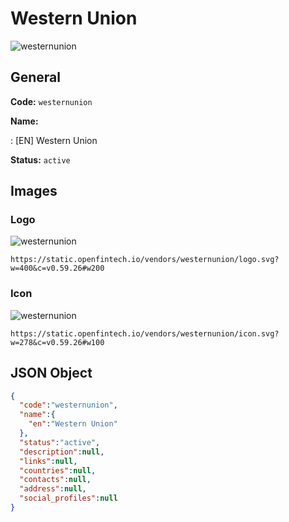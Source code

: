 
# Western Union 
![westernunion](https://static.openfintech.io/vendors/westernunion/logo.svg?w=400&c=v0.59.26#w200)  

## General 
 
**Code:** `westernunion` 
 
**Name:** 
 
:	[EN] Western Union 
 
**Status:** `active` 
 

## Images 

### Logo 
 
![westernunion](https://static.openfintech.io/vendors/westernunion/logo.svg?w=400&c=v0.59.26#w200)  

```
https://static.openfintech.io/vendors/westernunion/logo.svg?w=400&c=v0.59.26#w200
```  

### Icon 
 
![westernunion](https://static.openfintech.io/vendors/westernunion/icon.svg?w=278&c=v0.59.26#w100)  

```
https://static.openfintech.io/vendors/westernunion/icon.svg?w=278&c=v0.59.26#w100
```  

## JSON Object 

```json
{
  "code":"westernunion",
  "name":{
    "en":"Western Union"
  },
  "status":"active",
  "description":null,
  "links":null,
  "countries":null,
  "contacts":null,
  "address":null,
  "social_profiles":null
}
```  
